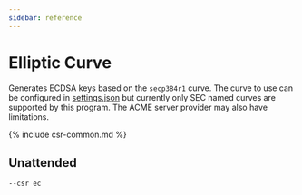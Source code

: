 ```yaml
---
sidebar: reference
---
```


# Elliptic Curve
Generates ECDSA keys based on the `secp384r1` curve. The curve to use can be 
configured in [settings.json](/win-acme/reference/settings) but currently only 
SEC named curves are supported by this program. The ACME server provider may 
also have limitations.

{% include csr-common.md %}

## Unattended
`--csr ec`